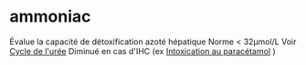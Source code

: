 # ammoniac



Évalue la capacité de détoxification azoté hépatique
Norme < 32μmol/L
Voir [Cycle de l'urée](#cycle-de-lurc3a9enorgmd)
Diminué en cas d'IHC (ex [Intoxication au paracétamol](#intoxication-au-paracetamolnorgmd) ) 

